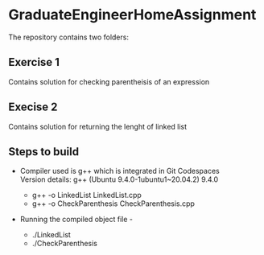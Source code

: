 # GraduateEngineerHomeAssignment

The repository contains two folders:

## Exercise 1
Contains solution for checking parentheisis of an expression

## Execise 2 
Contains solution for returning the lenght of linked list

## Steps to build
* Compiler used is g++ which is integrated in Git Codespaces  
    Version details: g++ (Ubuntu 9.4.0-1ubuntu1~20.04.2) 9.4.0
    * g++ -o LinkedList LinkedList.cpp
    * g++ -o CheckParenthesis CheckParenthesis.cpp

* Running the compiled object file -
    * ./LinkedList
    * ./CheckParenthesis